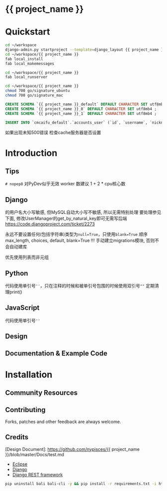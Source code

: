 {{ project_name }}
=========================

Quickstart
=========================
```bash
cd ~/workspace
django-admin.py startproject --template=django_layout {{ project_name }}
cd ~/workspace/{{ project_name }}
fab local_install
fab local_makemessages
```
```bash
cd ~/workspace/{{ project_name }}
fab local_runserver
```
```bash
cd ~/workspace/{{ project_name }}
chmod 700 go/signature_ubuntu
chmod 700 go/signature_mac
```

```sql
CREATE SCHEMA `{{ project_name }}_default` DEFAULT CHARACTER SET utf8mb4 ;
CREATE SCHEMA `{{ project_name }}_0` DEFAULT CHARACTER SET utf8mb4 ;
CREATE SCHEMA `{{ project_name }}_1` DEFAULT CHARACTER SET utf8mb4 ;
```
```sql
INSERT INTO `cmcaifu_default`.`accounts_user` (`id`, `username`, `nickname`, `email`, `gender`, `is_staff`, `is_active`, `date_joined`) VALUES ('110', 'ny@fhic.com', 'NY', 'ny@fhic.com', 'm', '1', '1', '2016-01-20 00:00:00.000000');
```
如果出现未知500错误
检查cache服务器是否设置

Introduction
=========================
Tips
----
`# nopep8` 对PyDev似乎无效
worker 数建议 1 + 2 * cpu核心数

Django
------
的用户名大小写敏感, 但MySQL自动大小写不敏感, 所以无需特别处理
要处理参见下面, 修改UserManager的get_by_natural_key即可无需写后端
https://code.djangoproject.com/ticket/2273

永远不要设置任何(包括字符串)类型为`null=True`，只使用`blank=True`
顺序 max_length, choices, default, blank=True
!!! 手动建立migrations模块, 否则不会自动建库

优先使用列表而非元组

Python
------
代码使用单引号`''`，只在注释的时候和被单引号包围的时候使用双引号`""`
定期清理print()

JavaScript
----------
代码使用单引号`''`

Design
-------------------------

Documentation & Example Code
----------------------------

Installation
=========================

Community Resources
-------------------------

Contributing
-------------------------

Forks, patches and other feedback are always welcome.

Credits
-------------------------

[Design Document]: https://github.com/nypisces/{{ project_name }}/blob/master/Docs/test.md
* [Eclipse](http://www.eclipse.org/)
* [Django](http://www.djangoproject.com/)
* [Django REST framework](http://www.django-rest-framework.org/)


```bash
pip uninstall bali bali-cli -y && pip install -r requirements.txt -i https://pypi.douban.com/simple
```
